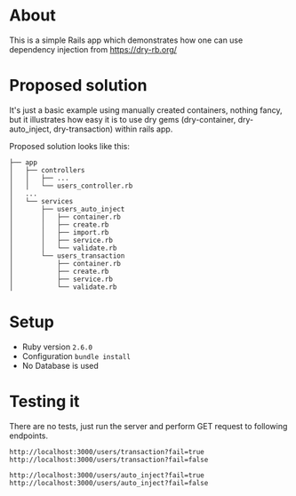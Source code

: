 # About

This is a simple Rails app which demonstrates how one can use dependency injection from https://dry-rb.org/

# Proposed solution

It's just a basic example using manually created containers, nothing fancy,
but it illustrates how easy it is to use dry gems (dry-container, dry-auto_inject, dry-transaction) within rails app.

Proposed solution looks like this:

```
├── app
│   ├── controllers
│   │   ├── ...
│   │   └── users_controller.rb
│   ...
│   └── services
│       ├── users_auto_inject
│       │   ├── container.rb
│       │   ├── create.rb
│       │   ├── import.rb
│       │   ├── service.rb
│       │   └── validate.rb
│       └── users_transaction
│           ├── container.rb
│           ├── create.rb
│           ├── service.rb
│           └── validate.rb
```


# Setup
* Ruby version `2.6.0`
* Configuration `bundle install`
* No Database is used


# Testing it
There are no tests, just run the server and perform GET request to following endpoints.

```
http://localhost:3000/users/transaction?fail=true
http://localhost:3000/users/transaction?fail=false

http://localhost:3000/users/auto_inject?fail=true
http://localhost:3000/users/auto_inject?fail=false
```
